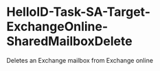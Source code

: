 # HelloID-Task-SA-Target-ExchangeOnline-SharedMailboxDelete
Deletes an Exchange mailbox from Exchange online
